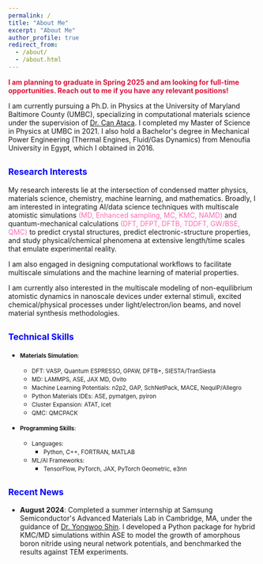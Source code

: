```yaml
---
permalink: /
title: "About Me"
excerpt: "About Me"
author_profile: true
redirect_from: 
  - /about/
  - /about.html
---
```


<span style="color: #DC143C;"><strong>I am planning to graduate in Spring 2025 and am looking for full-time opportunities. Reach out to me if you have any relevant positions!</strong></span>

I am currently pursuing a Ph.D. in Physics at the University of Maryland Baltimore County (UMBC), specializing in computational materials science under the supervision of [Dr. Can Ataca](https://physics.umbc.edu/people/faculty/ataca/). I completed my Master of Science in Physics at UMBC in 2021. I also hold a Bachelor's degree in Mechanical Power Engineering (Thermal Engines, Fluid/Gas Dynamics) from Menoufia University in Egypt, which I obtained in 2016. 

## <span style="color: blue; font-size: smaller;">Research Interests</span>

My research interests lie at the intersection of condensed matter physics, materials science, chemistry, machine learning, and mathematics. Broadly, I am interested in integrating AI/data science techniques with multiscale atomistic simulations <span style="color: #ff69b4;">(MD, Enhanced sampling, MC, KMC, NAMD)</span> and quantum-mechanical calculations <span style="color: #ff69b4;">(DFT, DFPT, DFTB, TDDFT, GW/BSE, QMC)</span> to predict crystal structures, predict electronic-structure properties, and study physical/chemical phenomena at extensive length/time scales that emulate experimental reality.

I am also engaged in designing computational workflows to facilitate multiscale simulations and the machine learning of material properties.

I am currently also interested in the multiscale modeling of non-equilibrium atomistic dynamics in nanoscale devices under external stimuli, excited chemical/physical processes under light/electron/ion beams, and novel material synthesis methodologies.

## <span style="color: blue; font-size: smaller;">Technical Skills</span>

- <span style="font-size: smaller;">**Materials Simulation**:</span>
  - <span style="font-size: smaller;">DFT: VASP, Quantum ESPRESSO, GPAW, DFTB+, SIESTA/TranSiesta</span>
  - <span style="font-size: smaller;">MD: LAMMPS, ASE, JAX MD, Ovito</span>
  - <span style="font-size: smaller;">Machine Learning Potentials: n2p2, GAP, SchNetPack, MACE, NequIP/Allegro</span>
  - <span style="font-size: smaller;">Python Materials IDEs: ASE, pymatgen, pyiron</span>
  - <span style="font-size: smaller;">Cluster Expansion: ATAT, icet</span>
  - <span style="font-size: smaller;">QMC: QMCPACK</span>

- <span style="font-size: smaller;">**Programming Skills**:</span>
  - <span style="font-size: smaller;">Languages:</span>
    - <span style="font-size: smaller;">Python, C++, FORTRAN, MATLAB</span>
  - <span style="font-size: smaller;">ML/AI Frameworks:</span>
    - <span style="font-size: smaller;">TensorFlow, PyTorch, JAX, PyTorch Geometric, e3nn</span>

## <span style="color: blue; font-size: smaller;">Recent News</span>

- **August 2024**: Completed a summer internship at Samsung Semiconductor's Advanced Materials Lab in Cambridge, MA, under the guidance of [Dr. Yongwoo Shin](https://scholar.google.com/citations?user=0R3aEUUAAAAJ&hl=en). I developed a Python package for hybrid KMC/MD simulations within ASE to model the growth of amorphous boron nitride using neural network potentials, and benchmarked the results against TEM experiments.
